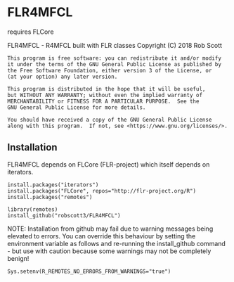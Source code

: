 # FLR4MFCL

requires FLCore 

FLR4MFCL - R4MFCL built with FLR classes
Copyright (C) 2018  Rob Scott

    This program is free software: you can redistribute it and/or modify
    it under the terms of the GNU General Public License as published by
    the Free Software Foundation, either version 3 of the License, or
    (at your option) any later version.

    This program is distributed in the hope that it will be useful,
    but WITHOUT ANY WARRANTY; without even the implied warranty of
    MERCHANTABILITY or FITNESS FOR A PARTICULAR PURPOSE.  See the
    GNU General Public License for more details.

    You should have received a copy of the GNU General Public License
    along with this program.  If not, see <https://www.gnu.org/licenses/>.
    
## Installation

FLR4MFCL depends on FLCore (FLR-project) which itself depends on iterators.
```{r}
install.packages("iterators")
install.packages("FLCore", repos="http://flr-project.org/R")
install.packages("remotes")

library(remotes)
install_github("robscott3/FLR4MFCL")
```

NOTE: Installation from github may fail due to warning messages being elevated to errors. You can override this behaviour by setting the environment variable as follows and re-running the install_github command - but use with caution because some warnings may not be completely benign!
```{r}
Sys.setenv(R_REMOTES_NO_ERRORS_FROM_WARNINGS="true")
```
